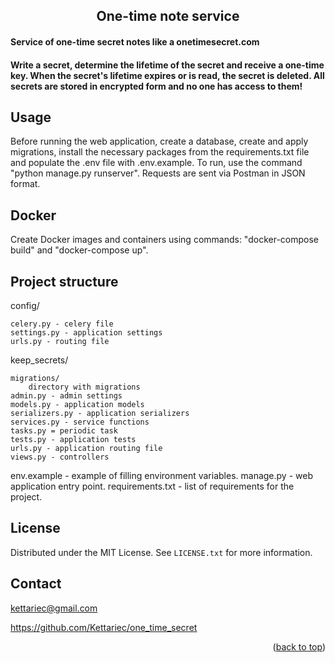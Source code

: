 <h2 align="center">One-time note service</h2>

#### Service of one-time secret notes like a onetimesecret.com
#### Write a secret, determine the lifetime of the secret and receive a one-time key. When the secret's lifetime expires or is read, the secret is deleted. All secrets are stored in encrypted form and no one has access to them!


<!-- USAGE EXAMPLES -->
## Usage

Before running the web application, create a database, create and apply migrations, install the necessary packages from the requirements.txt file and populate the .env file with .env.example. To run, use the command "python manage.py runserver". Requests are sent via Postman in JSON format.


## Docker 
Create Docker images and containers using commands: "docker-compose build" and "docker-compose up".


## Project structure

config/

    celery.py - celery file
    settings.py - application settings
    urls.py - routing file

keep_secrets/

    migrations/
        directory with migrations
    admin.py - admin settings
    models.py - application models
    serializers.py - application serializers
    services.py - service functions
    tasks.py = periodic task
    tests.py - application tests
    urls.py - application routing file
    views.py - controllers

env.example - example of filling environment variables.
manage.py - web application entry point.
requirements.txt - list of requirements for the project.

<!-- LICENSE -->
## License

Distributed under the MIT License. See `LICENSE.txt` for more information.


<!-- CONTACT -->
## Contact

kettariec@gmail.com

https://github.com/Kettariec/one_time_secret

<p align="right">(<a href="#readme-top">back to top</a>)</p>